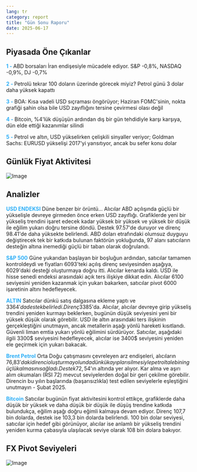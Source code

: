 ```yaml
---
lang: tr
category: report
title: "Gün Sonu Raporu"
date: 2025-06-17
---
```



<h2>Piyasada Öne Çıkanlar</h2>
<strong style="color: #2caef7;">1 - </strong> ABD borsaları İran endişesiyle mücadele ediyor. S&P -0,8%, NASDAQ -0,9%, DJ -0,7%

<strong style="color: #2caef7;">2 - </strong> Petrolü tekrar 100 doların üzerinde görecek miyiz? Petrol günü 3 dolar daha yüksek kapattı

<strong style="color: #2caef7;">3 - </strong> BOA: Kısa vadeli USD sıçraması öngörüyor; Haziran FOMC'sinin, nokta grafiği şahin olsa bile USD zayıflığını tersine çevirmesi olası değil

<strong style="color: #2caef7;">4 - </strong> Bitcoin, %4'lük düşüşün ardından dış bir gün tehdidiyle karşı karşıya, dün elde ettiği kazanımlar silindi

<strong style="color: #2caef7;">5 - </strong> Petrol ve altın, USD yükselirken çelişkili sinyaller veriyor; Goldman Sachs: EURUSD yükselişi 2017'yi yansıtıyor, ancak bu sefer konu dolar



<h2>Günlük Fiyat Aktivitesi</h2>
<img src="https://markleighedu.github.io/img/Jun-2025/17-Jun-2025/price.jpg" alt="Image"/>

<h2>Analizler</h2>
<strong style="color: #2caef7;">USD ENDEKSI</strong> Düne benzer bir örüntü... Alıcılar ABD açılışında güçlü bir yükselişle devreye girmeden önce erken USD zayıflığı. Grafiklerde yeni bir yükseliş trendini işaret edecek kadar yüksek bir yüksek ve yüksek bir düşük ile eğilim yukarı doğru tersine döndü. Destek 97.57'de duruyor ve direnç 98.41'de daha yüksekte belirlendi. ABD doları etrafındaki olumsuz duyguyu değiştirecek tek bir katkıda bulunan faktörün yokluğunda, 97 alanı satıcıların desteğin altına inemediği güçlü bir taban olarak doğrulandı.

<strong style="color: #2caef7;">S&P 500</strong> Güne yukarıdan başlayan bir boşluğun ardından, satıcılar tamamen kontroldeydi ve fiyatları 6093'teki açılış direnç seviyesinden aşağıya, 6029'daki desteği oluşturmaya doğru itti. Alıcılar kenarda kaldı. USD ile hisse senedi endeksi arasındaki açık ters ilişkiye dikkat edin. Alıcılar 6100 seviyesini yeniden kazanmak için yukarı bakarken, satıcılar pivot 6000 işaretinin altını hedefleyecek.

<strong style="color: #2caef7;">ALTIN</strong> Satıcılar dünkü satış dalgasına ekleme yaptı ve 3364$'da destek belirledi. Direnç 3385$'da. Alıcılar, alıcılar devreye girip yükseliş trendini yeniden kurmayı beklerken, bugünün düşük seviyesini yeni bir yüksek düşük olarak görebilir. USD ile altın arasındaki ters ilişkinin gerçekleştiğini unutmayın, ancak metallerin aşağı yönlü hareketi kısıtlandı. Güvenli liman emtia yukarı yönlü eğilimini sürdürüyor. Satıcılar, aşağıdaki ilgili 3300$ seviyesini hedefleyecek, alıcılar ise 3400$ seviyesini yeniden ele geçirmek için yukarı bakacak.

<strong style="color: #2caef7;">Brent Petrol</strong> Orta Doğu çatışmasını çevreleyen arz endişeleri, alıcıların 76,83$'daki direnci oluşturma yolunda dünkü kayıpları silmesiyle petrol talebinin güçlü kalmasını sağladı. Destek 72,54$'ın altında yer alıyor. Kar alma ve aşırı alım okumaları (RSI 72) mevcut seviyelerden doğal bir geri çekilme görebilir. Direncin bu yılın başlarında (başarısızlıkla) test edilen seviyelerle eşleştiğini unutmayın - Şubat 2025.

<strong style="color: #2caef7;">Bitcoin</strong> Satıcılar bugünün fiyat aktivitesini kontrol ettikçe, grafiklerde daha düşük bir yüksek ve daha düşük bir düşük ile düşüş trendine katkıda bulundukça, eğilim aşağı doğru eğimli kalmaya devam ediyor. Direnç 107,7 bin dolarda, destek ise 103,3 bin dolarda belirlendi. 100 bin dolar seviyesi, satıcılar için hedef gibi görünüyor, alıcılar ise anlamlı bir yükseliş trendini yeniden kurma çabasıyla ulaşılacak seviye olarak 108 bin dolara bakıyor.



<h2>FX Pivot Seviyeleri</h2>
<img src="https://markleighedu.github.io/img/Jun-2025/17-Jun-2025/pivot.jpg" alt="Image"/>